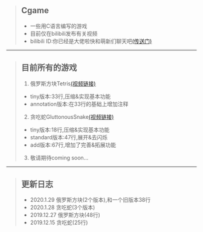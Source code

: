 > ## Cgame
> * 一些用C语言编写的游戏
> * 目前仅在bilibili发布有关视频
> * bilibili ID:你已经是大佬啦快和萌新们聊天吧[(传送门)](https://space.bilibili.com/345058248)
* * *
> ## 目前所有的游戏
> 1. 俄罗斯方块Tetris[(视频链接)](https://www.bilibili.com/video/av85632867/)
> *  tiny版本:33行,压缩&实现基本功能
> *  annotation版本:在33行的基础上增加注释
> 2. 贪吃蛇GluttonousSnake[(视频链接)](https://www.bilibili.com/video/av85378627/)
> *  tiny版本:18行,压缩&实现基本功能
> *  standard版本:47行,展开&去闪烁
> *  add版本:67行,增加了完善&拓展功能
> 3. 敬请期待coming soon...
* * *
> ## 更新日志
> * 2020.1.29 俄罗斯方块(2个版本),和一个旧版本38行
> * 2020.1.28 贪吃蛇(3个版本)
> * 2019.12.27 俄罗斯方块(48行)
> * 2019.12.15 贪吃蛇(25行)

